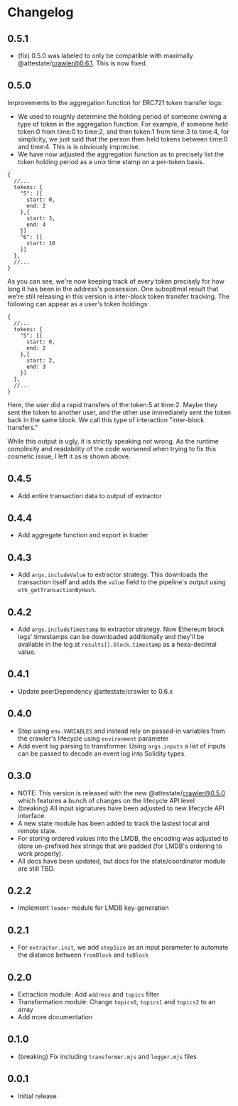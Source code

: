 # Changelog

## 0.5.1

- (fix) 0.5.0 was labeled to only be compatible with maximally
  @attestate/crawler@0.6.1. This is now fixed.

## 0.5.0

Improvements to the aggregation function for ERC721 token transfer logs:

- We used to roughly determine the holding period of someone owning a type of
  token in the aggregation function. For example, if someone held token:0 from
  time:0 to time:2, and then token:1 from time:3 to time:4, for simplicity, we
  just said that the person then held tokens between time:0 and time:4. This is
  is obviously imprecise.
- We have now adjusted the aggregation function as to precisely list the token
  holding period as a unix time stamp on a per-token basis.

```
{
  //...
  tokens: {
    "5": [{
      start: 0,
      end: 2
    },{
      start: 3,
      end: 4
    }]
    "6": [{
      start: 10
    }]
  },
  //...
}
```

As you can see, we're now keeping track of every token precisely for how long it
has been in the address's possession. One suboptimal result that we're still
releasing in this version is inter-block token transfer tracking. The following
can appear as a user's token holdings:

```
{
  //...
  tokens: {
    "5": [{
      start: 0,
      end: 2
    },{
      start: 2,
      end: 3
    }]
  },
  //...
}
```

Here, the user did a rapid transfers of the token:5 at time:2. Maybe they sent
the token to another user, and the other use immediately sent the token back in
the same block. We call this type of interaction "inter-block transfers."

While this output is ugly, it is strictly speaking not wrong. As the runtime
complexity and readability of the code worsened when trying to fix this cosmetic
issue, I left it as is shown above.

## 0.4.5

- Add entire transaction data to output of extractor

## 0.4.4

- Add aggregate function and export in loader

## 0.4.3

- Add `args.includeValue` to extractor strategy. This downloads the transaction
  itself and adds the `value` field to the pipeline's output using
  `eth_getTransactionByHash`.

## 0.4.2

- Add `args.includeTimestamp` to extractor strategy. Now Ethereum block logs'
  timestamps can be downloaded additionally and they'll be available in the log
  at `results[].block.timestamp` as a hexa-decimal value.

## 0.4.1

- Update peerDependency @attestate/crawler to 0.6.x

## 0.4.0

- Stop using `env.VARIABLES` and instead rely on passed-in variables from the 
  crawler's lifecycle using `environment` parameter
- Add event log parsing to transformer. Using `args.inputs` a list of inputs can
  be passed to decode an event log into Solidity types.

## 0.3.0

- NOTE: This version is released with the new @attestate/crawler@0.5.0 which
  features a bunch of changes on the lifecycle API level
- (breaking) All input signatures have been adjusted to new lifecycle API
  interface.
- A new state module has been added to track the lastest local and remote state.
- For storing ordered values into the LMDB, the encoding was adjusted to store
  un-prefixed hex strings that are padded (for LMDB's ordering to work
  properly).
- All docs have been updated, but docs for the state/coordinator module are
  still TBD.

## 0.2.2

- Implement `loader` module for LMDB key-generation

## 0.2.1

- For `extractor.init`, we add `stepSize` as an input parameter to automate the
  distance between `fromBlock` and `toBlock`

## 0.2.0

- Extraction module: Add `address` and `topics` filter
- Transformation module: Change `topics0`, `topics1` and `topics2` to an array
- Add more documentation

## 0.1.0

- (breaking) Fix including `transformer.mjs` and `logger.mjs` files

## 0.0.1

- Initial release
